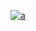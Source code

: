 [
![a](https://user-images.githubusercontent.com/52860492/62010528-e1d19c00-b163-11e9-999e-ccbef067a342.png)
](https://newsmania.club/?p=22)
